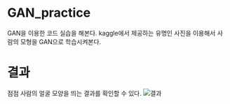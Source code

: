 # GAN_practice
GAN을 이용한 코드 실습을 해본다. kaggle에서 제공하는 유명인 사진을 이용해서 사람의 모형을 GAN으로 학습시켜본다.

# 결과
점점 사람의 얼굴 모양을 띄는 결과를 확인할 수 있다.
![결과](https://user-images.githubusercontent.com/96512568/215458471-e8c31453-3e44-44c0-91ff-580e3bf1be5f.png)

